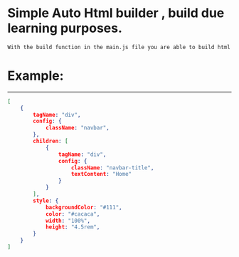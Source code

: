 # Simple Auto Html builder , build due learning purposes.

```txt
With the build function in the main.js file you are able to build html pages, based on JSON input (See Example below). 
```

# Example:
----------
```JSON
[
    {
        tagName: "div",
        config: {
            className: "navbar",
        },
        children: [
            {
                tagName: "div",
                config: {
                    className: "navbar-title",
                    textContent: "Home"
                }
            }
        ],
        style: {
            backgroundColor: "#111",
            color: "#cacaca",
            width: "100%",
            height: "4.5rem",
        }
    }
]
```
